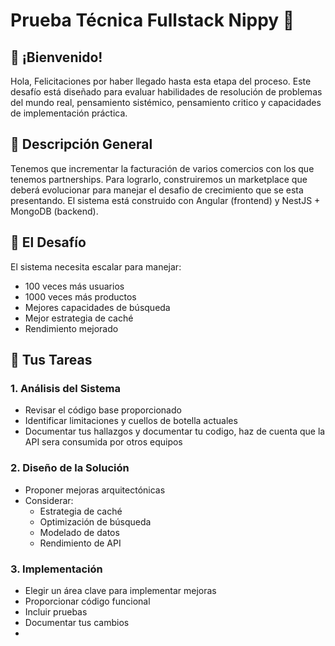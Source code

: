 # Prueba Técnica Fullstack Nippy 🚀


## 👋 ¡Bienvenido!
Hola, Felicitaciones por haber llegado hasta esta etapa del proceso.
Este desafío está diseñado para evaluar habilidades de resolución de problemas del mundo real, 
pensamiento sistémico, pensamiento critico y capacidades de implementación práctica.

## 🎯 Descripción General
Tenemos que incrementar la facturación de varios comercios con los que tenemos partnerships. Para lograrlo, construiremos un marketplace que deberá evolucionar para manejar el desafio de crecimiento que se esta presentando. El sistema está construido con Angular (frontend) y NestJS + MongoDB (backend).

## 🎨 El Desafío
El sistema necesita escalar para manejar:
- 100 veces más usuarios
- 1000 veces más productos
- Mejores capacidades de búsqueda
- Mejor estrategia de caché
- Rendimiento mejorado

## 📝 Tus Tareas

### 1. Análisis del Sistema
- Revisar el código base proporcionado
- Identificar limitaciones y cuellos de botella actuales
- Documentar tus hallazgos y documentar tu codigo, haz de cuenta que la API sera consumida por otros equipos

### 2. Diseño de la Solución
- Proponer mejoras arquitectónicas
- Considerar:
  - Estrategia de caché
  - Optimización de búsqueda
  - Modelado de datos
  - Rendimiento de API

### 3. Implementación
- Elegir un área clave para implementar mejoras
- Proporcionar código funcional
- Incluir pruebas
- Documentar tus cambios
- 
